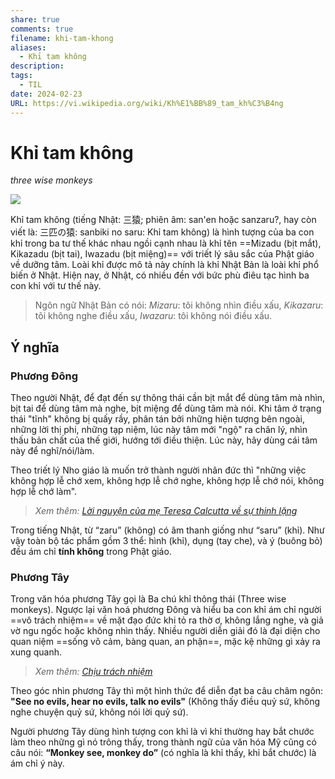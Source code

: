 ```yaml
---
share: true
comments: true
filename: khi-tam-khong
aliases:
  - Khỉ tam không
description: 
tags:
  - TIL
date: 2024-02-23
URL: https://vi.wikipedia.org/wiki/Kh%E1%BB%89_tam_kh%C3%B4ng
---
```

# Khỉ tam không
*three wise monkeys*

![](https://i.imgur.com/SucFGxc.png)

Khỉ tam không (tiếng Nhật: 三猿; phiên âm: san'en hoặc sanzaru?, hay còn viết là: 三匹の猿: sanbiki no saru: Khỉ tam không) là hình tượng của ba con khỉ trong ba tư thế khác nhau ngồi cạnh nhau là khỉ tên ==Mizadu (bịt mắt), Kikazadu (bịt tai), Iwazadu (bịt miệng)== với triết lý sâu sắc của Phật giáo về dưỡng tâm. Loài khỉ được mô tả này chính là khỉ Nhật Bản là loài khỉ phổ biến ở Nhật. Hiện nay, ở Nhật, có nhiều đền với bức phù điêu tạc hình ba con khỉ với tư thế này.

> Ngôn ngữ Nhật Bản có nói: *Mizaru*: tôi không nhìn điều xấu, *Kikazaru*: tôi không nghe điều xấu, *Iwazaru*: tôi không nói điều xấu.


## Ý nghĩa
### Phương Đông
Theo người Nhật, để đạt đến sự thông thái cần bịt mắt để dùng tâm mà nhìn, bịt tai để dùng tâm mà nghe, bịt miệng để dùng tâm mà nói. Khi tâm ở trạng thái "tĩnh" không bị quấy rầy, phân tán bởi những hiện tượng bên ngoài, những lời thị phi, những tạp niệm, lúc này tâm mới "ngộ" ra chân lý, nhìn thấu bản chất của thế giới, hướng tới điều thiện. Lúc này, hãy dùng cái tâm này để nghĩ/nói/làm.

Theo triết lý Nho giáo là muốn trở thành người nhân đức thì "những việc không hợp lễ chớ xem, không hợp lễ chớ nghe, không hợp lễ chớ nói, không hợp lễ chớ làm".

> *Xem thêm: [Lời nguyện của mẹ Teresa Calcutta về sự thinh lặng](./yeu-men-su-thinh-lang.md)*

Trong tiếng Nhật, từ “zaru” (không) có âm thanh giống như “saru” (khỉ). Như vậy toàn bộ tác phẩm gồm 3 thể: hình (khỉ), dụng (tay che), và ý (buông bỏ) đều ám chỉ **tính không** trong Phật giáo.

### Phương Tây
Trong văn hóa phương Tây gọi là Ba chú khỉ thông thái (Three wise monkeys). Ngược lại văn hoá phương Đông và hiểu ba con khỉ ám chỉ người ==vô trách nhiệm== về mặt đạo đức khi tỏ ra thờ ơ, không lắng nghe, và giả vờ ngu ngốc hoặc không nhìn thấy. Nhiều người diễn giải đó là đại diện cho quan niệm ==sống vô cảm, bàng quan, an phận==, mặc kệ những gì xảy ra xung quanh.

> *Xem thêm: [Chịu trách nhiệm](./chiu-trach-nhiem.md)*

Theo góc nhìn phương Tây thì một hình thức để diễn đạt ba câu châm ngôn: **"See no evils, hear no evils, talk no evils"** (Không thấy điều quỷ sứ, không nghe chuyện quỷ sứ, không nói lời quỷ sứ).

Người phương Tây dùng hình tượng con khỉ là vì khỉ thường hay bắt chước làm theo những gì nó trông thấy, trong thành ngữ của văn hóa Mỹ cũng có câu nói: **“Monkey see, monkey do”** (có nghĩa là khỉ thấy, khỉ bắt chước) là ám chỉ ý này.